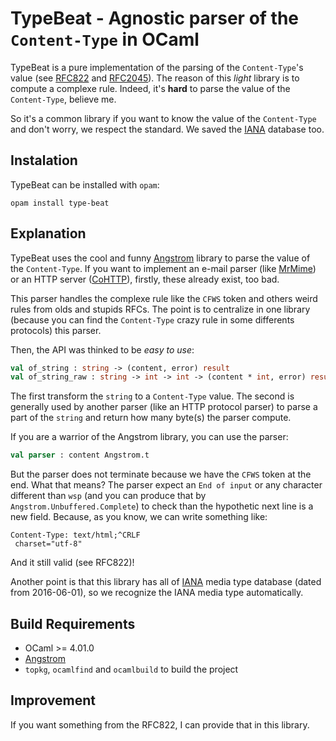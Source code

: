 TypeBeat - Agnostic parser of the `Content-Type` in OCaml
=========================================================

TypeBeat is a pure implementation of the parsing of the `Content-Type`'s value
(see [RFC822](https://tools.ietf.org/html/rfc822)
and [RFC2045](https://tools.ietf.org/html/rfc2045)). The reason of this *light*
library is to compute a complexe rule. Indeed, it's __hard__ to parse the value
of the `Content-Type`, believe me.

So it's a common library if you want to know the value of the `Content-Type` and
don't worry, we respect the standard. We saved
the [IANA](https://www.iana.org/assignments/media-types/media-types.xhtml)
database too.

## Instalation

TypeBeat can be installed with `opam`:

    opam install type-beat

## Explanation

TypeBeat uses the cool and funny [Angstrom](https://github.com/) library to
parse the value of the `Content-Type`. If you want to implement an e-mail parser
(like [MrMime](https://github.com/oklm-wsh/MrMime)) or an HTTP server
([CoHTTP](https://github.com/mirage/ocaml-cohttp)), firstly, these already
exist, too bad.

This parser handles the complexe rule like the `CFWS` token and others weird
rules from olds and stupids RFCs. The point is to centralize in one library
(because you can find the `Content-Type` crazy rule in some differents
protocols) this parser.

Then, the API was thinked to be *easy to use*:

```ocaml
val of_string : string -> (content, error) result
val of_string_raw : string -> int -> int -> (content * int, error) result
```

The first transform the `string` to a `Content-Type` value. The second is
generally used by another parser (like an HTTP protocol parser) to parse a part
of the `string` and return how many byte(s) the parser compute.

If you are a warrior of the Angstrom library, you can use the parser:

```ocaml
val parser : content Angstrom.t
```

But the parser does not terminate because we have the `CFWS` token at the end.
What that means? The parser expect an `End of input` or any character different
than `wsp` (and you can produce that by `Angstrom.Unbuffered.Complete`) to check
than the hypothetic next line is a new field. Because, as you know, we can write
something like:

```
Content-Type: text/html;^CRLF
 charset="utf-8"
```

And it still valid (see RFC822)!

Another point is that this library has all
of [IANA](https://www.iana.org/assignments/media-types/media-types.xhtml) media
type database (dated from 2016-06-01), so we recognize the IANA media type
automatically.

## Build Requirements

 * OCaml >= 4.01.0
 * [Angstrom](https://github.com/inhabitedtype/angstrom)
 * `topkg`, `ocamlfind` and `ocamlbuild` to build the project

## Improvement

If you want something from the RFC822, I can provide that in this library.
